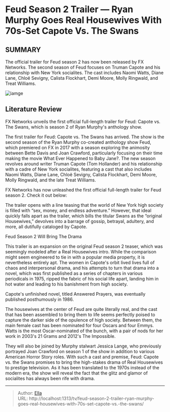 # Feud Season 2 Trailer — Ryan Murphy Goes Real Housewives With  70s-Set Capote Vs. The Swans


## SUMMARY 



  The official trailer for Feud season 2 has now been released by FX Networks.   The second season of Feud focuses on Truman Capote and his relationship with New York socialites.   The cast includes Naomi Watts, Diane Lane, Chloë Sevigny, Calista Flockhart, Demi Moore, Molly Ringwald, and Treat Williams.  

![iamge](https://static1.srcdn.com/wordpress/wp-content/uploads/2024/01/chloe-sevigny-as-c-z-guest-looking-enraged-in-feud-capote-vs-the-swans.jpg)

## Literature Review
FX Networks unveils the first official full-length trailer for Feud: Capote vs. The Swans, which is season 2 of Ryan Murphy&#39;s anthology show.




The first trailer for Feud: Capote vs. The Swans has arrived. The show is the second season of the Ryan Murphy co-created anthology show Feud, which premiered on FX in 2017 with a season exploring the animosity between Bette Davis and Joan Crawford, particularly focusing on their time making the movie What Ever Happened to Baby Jane?. The new season revolves around writer Truman Capote (Tom Hollander) and his relationship with a cadre of New York socialites, featuring a cast that also includes Naomi Watts, Diane Lane, Chloë Sevigny, Calista Flockhart, Demi Moore, Molly Ringwald, and the late Treat Williams.




FX Networks has now unleashed the first official full-length trailer for Feud season 2. Check it out below:


 

The trailer opens with a line teasing that the world of New York high society is filled with “sex, money, and endless adventure.” However, that ideal quickly falls apart as the trailer, which bills the titular Swans as the “original Housewives,” devolves into a barrage of gossip, betrayal, adultery, and more, all dutifully cataloged by Capote.


 Feud Season 2 Will Bring The Drama 
          

This trailer is an expansion on the original Feud season 2 teaser, which was seemingly modeled after a Real Housewives intro. While the comparison might seem engineered to tie in with a popular media property, it is nevertheless entirely apt. The women in Capote&#39;s orbit lived lives full of chaos and interpersonal drama, and his attempts to turn that drama into a novel, which was first published as a series of chapters in various periodicals in 1975, ripped the fabric of his social life apart, landing him in hot water and leading to his banishment from high society.






Capote&#39;s unfinished novel, titled Answered Prayers, was eventually published posthumously in 1986.




The housewives at the center of Feud are quite literally real, and the cast that has been assembled to bring them to life seems perfectly poised to capture the darker side of the opulence of high society. Between them, the main female cast has been nominated for four Oscars and four Emmys. Watts is the most Oscar-nominated of the bunch, with a pair of nods for her work in 2003&#39;s 21 Grams and 2012&#39;s The Impossible.

They will also be joined by Murphy stalwart Jessica Lange, who previously portrayed Joan Crawford on season 1 of the show in addition to various American Horror Story roles. With such a cast and premise, Feud: Capote vs. the Swans promises to bring the high-stakes drama of Real Housewives to prestige television. As it has been translated to the 1970s instead of the modern era, the show will reveal the fact that the glitz and glamor of socialites has always been rife with drama.






---

> Author: [Ella](https://instagram.hk.cn/)  
> URL: http://localhost:1313/tv/feud-season-2-trailer-ryan-murphy-goes-real-housewives-with-70s-set-capote-vs.-the-swans/  

